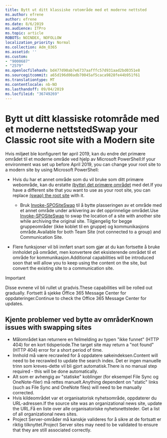 ```yaml
---
title: Bytt ut ditt klassiske rotområde med et moderne nettsted
ms.author: efrene
author: efrene
ms.date: 8/6/2019
ms.audience: ITPro
ms.topic: article
ROBOTS: NOINDEX, NOFOLLOW
localization_priority: Normal
ms.collection: Adm_O365
ms.assetid: ''
ms.custom:
- "9000687"
- "2579"
ms.openlocfilehash: bd477d90ab7e6737aafffc57d931aad2bd0351e8
ms.sourcegitcommit: a65d196d00adb70045af5caca9828fe44b951f61
ms.translationtype: MT
ms.contentlocale: nb-NO
ms.lasthandoff: 09/04/2019
ms.locfileid: "36749269"
---
```

# <a name="swap-your-classic-root-site-with-a-modern-site"></a><span data-ttu-id="070d7-102">Bytt ut ditt klassiske rotområde med et moderne nettsted</span><span class="sxs-lookup"><span data-stu-id="070d7-102">Swap your Classic root site with a Modern site</span></span>

<span data-ttu-id="070d7-103">Hvis miljøet ble konfigurert før april 2019, kan du endre det primære området til et moderne område ved hjelp av Microsoft PowerShell:</span><span class="sxs-lookup"><span data-stu-id="070d7-103">If your environment was set up before April 2019, you can change your root site to a modern site by using Microsoft PowerShell:</span></span>

- <span data-ttu-id="070d7-104">Hvis du har et annet område som du vil bruke som ditt primære webområde, kan du erstatte [(bytte) det primære området](https://docs.microsoft.com/sharepoint/modern-root-site) med det.</span><span class="sxs-lookup"><span data-stu-id="070d7-104">If you have a different site that you want to use as your root site, you can replace [(swap) the root site](https://docs.microsoft.com/sharepoint/modern-root-site) with it.</span></span> 
    - <span data-ttu-id="070d7-105">Bruk [Invoke-SPOSiteSwap](https://docs.microsoft.com/powershell/module/sharepoint-online/invoke-spositeswap?view=sharepoint-ps) til å bytte plasseringen av et område med et annet område under arkivering av det opprinnelige området.</span><span class="sxs-lookup"><span data-stu-id="070d7-105">Use [Invoke-SPOSiteSwap](https://docs.microsoft.com/powershell/module/sharepoint-online/invoke-spositeswap?view=sharepoint-ps) to swap the location of a site with another site while archiving the original site.</span></span> <span data-ttu-id="070d7-106">Tilgjengelig for begge gruppeområder (ikke koblet til en gruppe) og kommunikasjons område.</span><span class="sxs-lookup"><span data-stu-id="070d7-106">Available for both Team Site (not connected to a group) and Communication Site.</span></span> 

- <span data-ttu-id="070d7-107">Flere funksjoner vil bli innført snart som gjør at du kan fortsette å bruke innholdet på området, men konvertere det eksisterende området til et område for kommunikasjon.</span><span class="sxs-lookup"><span data-stu-id="070d7-107">Additional capabilities will be introduced soon that will allow you to keep using the content on the site, but convert the existing site to a communication site.</span></span> 
>[!Important]
><span data-ttu-id="070d7-108">Disse evnene vil bli rullet ut gradvis.</span><span class="sxs-lookup"><span data-stu-id="070d7-108">These capabilities will be rolled out gradually.</span></span> <span data-ttu-id="070d7-109">Fortsett å sjekke Office 365 Message Center for oppdateringer.</span><span class="sxs-lookup"><span data-stu-id="070d7-109">Continue to check the Office 365 Message Center for updates.</span></span> 

## <a name="known-issues-with-swapping-sites"></a><span data-ttu-id="070d7-110">Kjente problemer ved bytte av områder</span><span class="sxs-lookup"><span data-stu-id="070d7-110">Known issues with swapping sites</span></span>

- <span data-ttu-id="070d7-111">Målområdet kan returnere en feilmelding av typen "ikke funnet" (HTTP 404) for en kort tidsperiode.</span><span class="sxs-lookup"><span data-stu-id="070d7-111">The target site may return a "not found" (HTTP 404) error for a short period of time.</span></span>
- <span data-ttu-id="070d7-112">Innhold må være recrawled for å oppdatere søkeindeksen.</span><span class="sxs-lookup"><span data-stu-id="070d7-112">Content will need to be recrawled to update the search index.</span></span> <span data-ttu-id="070d7-113">Det er ingen manuelle trinn som kreves-dette vil bli gjort automatisk.</span><span class="sxs-lookup"><span data-stu-id="070d7-113">There is no manual step required - this will be done automatically.</span></span>
- <span data-ttu-id="070d7-114">Alt som er avhengig av "statiske" koblinger (for eksempel File Sync og OneNote-filer) må rettes manuelt.</span><span class="sxs-lookup"><span data-stu-id="070d7-114">Anything dependent on "static" links (such as File Sync and OneNote files) will need to be manually corrected.</span></span>
- <span data-ttu-id="070d7-115">Hvis kildeområdet var et organisatorisk nyhetsområde, oppdaterer du URL-adressen.</span><span class="sxs-lookup"><span data-stu-id="070d7-115">If the source site was an organizational news site, update the URL.</span></span><span data-ttu-id="070d7-116">Få en liste over alle organisatoriske nyhetsnettsteder.</span><span class="sxs-lookup"><span data-stu-id="070d7-116"> Get a list of all organizational news sites.</span></span>
- <span data-ttu-id="070d7-117">Project Server-områder må kanskje valideres for å sikre at de fortsatt er riktig tilknyttet.</span><span class="sxs-lookup"><span data-stu-id="070d7-117">Project Server sites may need to be validated to ensure that they are still associated correctly.</span></span>





